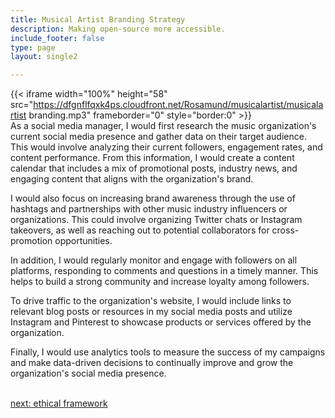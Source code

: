 ```yaml
---
title: Musical Artist Branding Strategy
description: Making open-source more accessible.
include_footer: false
type: page
layout: single2 

---
```


{{< iframe width="100%" height="58" src="https://dfgnflfqxk4ps.cloudfront.net/Rosamund/musicalartist/musicalartist branding.mp3" frameborder="0" style="border:0" >}}<br>
As a social media manager, I would first research the music organization's current social media presence and gather data on their target audience. This would involve analyzing their current followers, engagement rates, and content performance. From this information, I would create a content calendar that includes a mix of promotional posts, industry news, and engaging content that aligns with the organization's brand.

I would also focus on increasing brand awareness through the use of hashtags and partnerships with other music industry influencers or organizations. This could involve organizing Twitter chats or Instagram takeovers, as well as reaching out to potential collaborators for cross-promotion opportunities.

In addition, I would regularly monitor and engage with followers on all platforms, responding to comments and questions in a timely manner. This helps to build a strong community and increase loyalty among followers.

To drive traffic to the organization's website, I would include links to relevant blog posts or resources in my social media posts and utilize Instagram and Pinterest to showcase products or services offered by the organization.

Finally, I would use analytics tools to measure the success of my campaigns and make data-driven decisions to continually improve and grow the organization's social media presence.

<br>
<a href="https://workdojos.com/musicalartist/ethics">next: ethical framework</a>
</p>